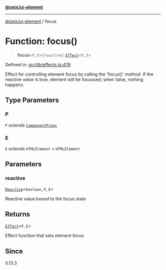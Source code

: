 [**@zeix/ui-element**](../README.md)

***

[@zeix/ui-element](../globals.md) / focus

# Function: focus()

> **focus**\<`P`, `E`\>(`reactive`): [`Effect`](../type-aliases/Effect.md)\<`P`, `E`\>

Defined in: [src/lib/effects.ts:476](https://github.com/efflore/ui-element/blob/6f13c4cee43b2a37b146c096e1a255409b73e79b/src/lib/effects.ts#L476)

Effect for controlling element focus by calling the 'focus()' method.
If the reactive value is true, element will be focussed; when false, nothing happens.

## Type Parameters

### P

`P` *extends* [`ComponentProps`](../type-aliases/ComponentProps.md)

### E

`E` *extends* `HTMLElement` = `HTMLElement`

## Parameters

### reactive

[`Reactive`](../type-aliases/Reactive.md)\<`boolean`, `P`, `E`\>

Reactive value bound to the focus state

## Returns

[`Effect`](../type-aliases/Effect.md)\<`P`, `E`\>

Effect function that sets element focus

## Since

0.13.3
